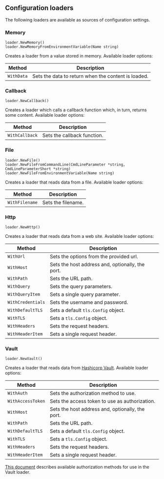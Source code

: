## Configuration loaders

The following loaders are available as sources of configuration settings.

### Memory

```golang
loader.NewMemory()
loader.NewMemoryFromEnvironmentVariable(Name string)
```

Creates a loader from a value stored in memory. Available loader options:

| Method     | Description                                         |
|------------|-----------------------------------------------------|
| `WithData` | Sets the data to return when the content is loaded. |


### Callback

```golang
loader.NewCallback()
```

Creates a loader which calls a callback function which, in turn, returns some content. Available loader options:

| Method         | Description                 |
|----------------|-----------------------------|
| `WithCallback` | Sets the callback function. |

### File

```golang
loader.NewFile()
loader.NewFileFromCommandLine(CmdLineParameter *string, CmdLineParameterShort *string)
loader.NewFileFromEnvironmentVariable(Name string)
```

Creates a loader that reads data from a file. Available loader options:

| Method         | Description        |
|----------------|--------------------|
| `WithFilename` | Sets the filename. |

### Http

```golang
loader.NewHttp()
```

Creates a loader that reads data from a web site. Available loader options:

| Method            | Description                                      |
|-------------------|--------------------------------------------------|
| `WithUrl`         | Sets the options from the provided url.          |
| `WithHost`        | Sets the host address and, optionally, the port. |
| `WithPath`        | Sets the URL path.                               |
| `WithQuery`       | Sets the query parameters.                       |
| `WithQueryItem`   | Sets a single query parameter.                   |
| `WithCredentials` | Sets the username and password.                  |
| `WithDefaultTLS`  | Sets a default `tls.Config` object.              |
| `WithTLS`         | Sets a `tls.Config` object.                      |
| `WithHeaders`     | Sets the request headers.                        |
| `WithHeaderItem`  | Sets a single request header.                    |

### Vault

```golang
loader.NewVault()
```

Creates a loader that reads data from [Hashicorp Vault](https://www.vaultproject.io/). Available loader options:

| Method            | Description                                      |
|-------------------|--------------------------------------------------|
| `WithAuth`        | Sets the authorization method to use.            |
| `WithAccessToken` | Sets the access token to use as authorization.   |
| `WithHost`        | Sets the host address and, optionally, the port. |
| `WithPath`        | Sets the URL path.                               |
| `WithDefaultTLS`  | Sets a default `tls.Config` object.              |
| `WithTLS`         | Sets a `tls.Config` object.                      |
| `WithHeaders`     | Sets the request headers.                        |
| `WithHeaderItem`  | Sets a single request header.                    |

[This document](VAULT.md) describes available authorization methods for use in the Vault loader.
